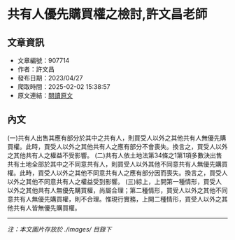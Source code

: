 # 共有人優先購買權之檢討,許文昌老師

## 文章資訊
- 文章編號：907714
- 作者：許文昌
- 發布日期：2023/04/27
- 爬取時間：2025-02-02 15:38:57
- 原文連結：[閱讀原文](https://real-estate.get.com.tw/Columns/detail.aspx?no=907714)

## 內文
(一)共有人出售其應有部分於其中之共有人，則買受人以外之其他共有人無優先購買權。此時，買受人以外之其他共有人之應有部分不會喪失。換言之，買受人以外之其他共有人之權益不受影響。
(二)共有人依土地法第34條之1第1項多數決出售共有土地全部於其中之不同意共有人，則買受人以外其他不同意共有人無優先購買權。此時，買受人以外之其他不同意共有人之應有部分因而喪失。換言之，買受人以外之其他不同意共有人之權益受到影響。
(三)綜上，上開第一種情形，買受人以外之其他共有人無優先購買權，尚屬合理；第二種情形，買受人以外之其他不同意共有人無優先購買權，則不合理。惟現行實務，上開二種情形，買受人以外之其他共有人皆無優先購買權。

---
*注：本文圖片存放於 ./images/ 目錄下*
